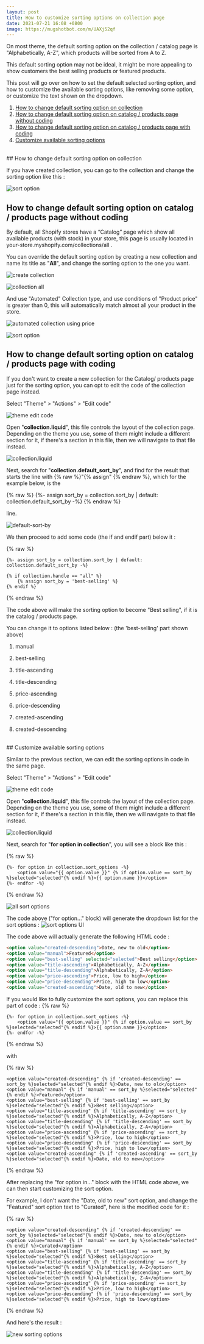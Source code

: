 ```yaml
---
layout: post
title: How to customize sorting options on collection page
date: 2021-07-21 16:08 +0800
image: https://mugshotbot.com/m/UAXj52qf
---
```


On most theme, the default sorting option on the collection / catalog page is "Alphabetically, A-Z", which products will be sorted from A to Z.

This default sorting option may not be ideal, it might be more appealing to show customers the best selling products or featured products.

This post will go over on how to set the default selected sorting option, and how to customize the available sorting options, like removing some option, or customize the text shown on the dropdown.

1. [How to change default sorting option on collection](#how-to-change-default-sorting-option-on-collection)
2. [How to change default sorting option on catalog / products page without coding](#how-to-change-default-sorting-option-on-catalog--products-page-without-coding)
3. [How to change default sorting option on catalog / products page with coding](#how-to-change-default-sorting-option-on-catalog--products-page-with-coding)
4. [Customize available sorting options](#customize-available-sorting-options)

<br>
## How to change default sorting option on collection

If you have created collection, you can go to the collection and change the sorting option like this :

![sort option](https://img.yagisoftware.com/4-how-to-customize-sorting-options-on-collection-page/collection2.png)

## How to change default sorting option on catalog / products page without coding

By default, all Shopify stores have a “Catalog” page which show all available products (with stock) in your store, this page is usually located in your-store.myshopify.com/collections/all .

You can override the default sorting option by creating a new collection and name its title as "**All**", and change the sorting option to the one you want.

![create collection](https://img.yagisoftware.com/2-how-to-hide-products-from-search-in-shopify-store/collection1.png)

![collection all](https://img.yagisoftware.com/4-how-to-customize-sorting-options-on-collection-page/collectionAll.png)

And use "Automated" Collection type, and use conditions of "Product price" is greater than 0, this will automatically match almost all your product in the store. 

![automated collection using price](https://img.yagisoftware.com/4-how-to-customize-sorting-options-on-collection-page/collectionAllPrice.png)

![sort option](https://img.yagisoftware.com/4-how-to-customize-sorting-options-on-collection-page/collection2.png)

## How to change default sorting option on catalog / products page with coding

If you don't want to create a new collection for the Catalog/ products page just for the sorting option, you can opt to edit the code of the collection page instead.

Select "Theme" > "Actions" > "Edit code"

![theme edit code](https://img.yagisoftware.com/4-how-to-customize-sorting-options-on-collection-page/edit_code.png)


Open "**collection.liquid**", this file controls the layout of the collection page. Depending on the theme you use, some of them might include a different section for it, if there's a section in this file, then we will navigate to that file instead.

![collection.liquid](https://img.yagisoftware.com/4-how-to-customize-sorting-options-on-collection-page/collection_template.png)

Next, search for "**collection.default_sort_by**", and find for the result that starts the line with {% raw %}"{% assign" {% endraw %}, which for the example below, is the

{% raw %}
  {%- assign sort_by = collection.sort_by | default: collection.default_sort_by -%}
{% endraw %}
  
line.


![default-sort-by](https://img.yagisoftware.com/4-how-to-customize-sorting-options-on-collection-page/default_sort_by.png) 


We then proceed to add some code (the if and endif part) below it :

{% raw %}
```liquid
{%- assign sort_by = collection.sort_by | default: collection.default_sort_by -%}

{% if collection.handle == "all" %}
    {% assign sort_by = 'best-selling' %}
{% endif %}

```
{% endraw %}

The code above will make the sorting option to become "Best selling", if it is the catalog / products page.

You can change it to options listed below : (the 'best-selling' part shown above)

1. manual

2. best-selling

3. title-ascending

4. title-descending

5. price-ascending

6. price-descending

7. created-ascending

8. created-descending

<br>
## Customize available sorting options

Similar to the previous section, we can edit the sorting options in code in the same page.

Select "Theme" > "Actions" > "Edit code"

![theme edit code](https://img.yagisoftware.com/4-how-to-customize-sorting-options-on-collection-page/edit_code.png)


Open "**collection.liquid**", this file controls the layout of the collection page. Depending on the theme you use, some of them might include a different section for it, if there's a section in this file, then we will navigate to that file instead.

![collection.liquid](https://img.yagisoftware.com/4-how-to-customize-sorting-options-on-collection-page/collection_template.png)

Next, search for "**for option in collection**", you will see a block like this : 

{% raw %}
```liquid
{%- for option in collection.sort_options -%}
    <option value="{{ option.value }}" {% if option.value == sort_by %}selected="selected"{% endif %}>{{ option.name }}</option>
{%- endfor -%}
```
{% endraw %}

![all sort options](https://img.yagisoftware.com/4-how-to-customize-sorting-options-on-collection-page/all_sort_options.png)

The code above ("for option..." block) will generate the dropdown list for the sort options : 
![sort options UI](https://img.yagisoftware.com/4-how-to-customize-sorting-options-on-collection-page/sort_options_ui.png)


The code above will actually generate the following HTML code : 
```html
<option value="created-descending">Date, new to old</option>
<option value="manual">Featured</option>
<option value="best-selling" selected="selected">Best selling</option>
<option value="title-ascending">Alphabetically, A-Z</option>
<option value="title-descending">Alphabetically, Z-A</option>
<option value="price-ascending">Price, low to high</option>
<option value="price-descending">Price, high to low</option>
<option value="created-ascending">Date, old to new</option>
```

If you would like to fully customize the sort options, you can replace this part of code :
{% raw %}
```liquid
{%- for option in collection.sort_options -%}
    <option value="{{ option.value }}" {% if option.value == sort_by %}selected="selected"{% endif %}>{{ option.name }}</option>
{%- endfor -%}
```
{% endraw %}

with

{% raw %}
```liquid
<option value="created-descending" {% if 'created-descending' == sort_by %}selected="selected"{% endif %}>Date, new to old</option>
<option value="manual" {% if 'manual' == sort_by %}selected="selected"{% endif %}>Featured</option>
<option value="best-selling" {% if 'best-selling' == sort_by %}selected="selected"{% endif %}>Best selling</option>
<option value="title-ascending" {% if 'title-ascending' == sort_by %}selected="selected"{% endif %}>Alphabetically, A-Z</option>
<option value="title-descending" {% if 'title-descending' == sort_by %}selected="selected"{% endif %}>Alphabetically, Z-A</option>
<option value="price-ascending" {% if 'price-ascending' == sort_by %}selected="selected"{% endif %}>Price, low to high</option>
<option value="price-descending" {% if 'price-descending' == sort_by %}selected="selected"{% endif %}>Price, high to low</option>
<option value="created-ascending" {% if 'created-ascending' == sort_by %}selected="selected"{% endif %}>Date, old to new</option>
```
{% endraw %}


After replacing the "for option in..." block with the HTML code above, we can then start customizing the sort option.

For example, I don't want the "Date, old to new" sort option, and change the "Featured" sort option text to "Curated", here is the modified code for it :

{% raw %}
```liquid
<option value="created-descending" {% if 'created-descending' == sort_by %}selected="selected"{% endif %}>Date, new to old</option>
<option value="manual" {% if 'manual' == sort_by %}selected="selected"{% endif %}>Curated</option>
<option value="best-selling" {% if 'best-selling' == sort_by %}selected="selected"{% endif %}>Best selling</option>
<option value="title-ascending" {% if 'title-ascending' == sort_by %}selected="selected"{% endif %}>Alphabetically, A-Z</option>
<option value="title-descending" {% if 'title-descending' == sort_by %}selected="selected"{% endif %}>Alphabetically, Z-A</option>
<option value="price-ascending" {% if 'price-ascending' == sort_by %}selected="selected"{% endif %}>Price, low to high</option>
<option value="price-descending" {% if 'price-descending' == sort_by %}selected="selected"{% endif %}>Price, high to low</option>
```
{% endraw %}

And here's the result : 

![new sorting options](https://img.yagisoftware.com/4-how-to-customize-sorting-options-on-collection-page/new_ui.png)

